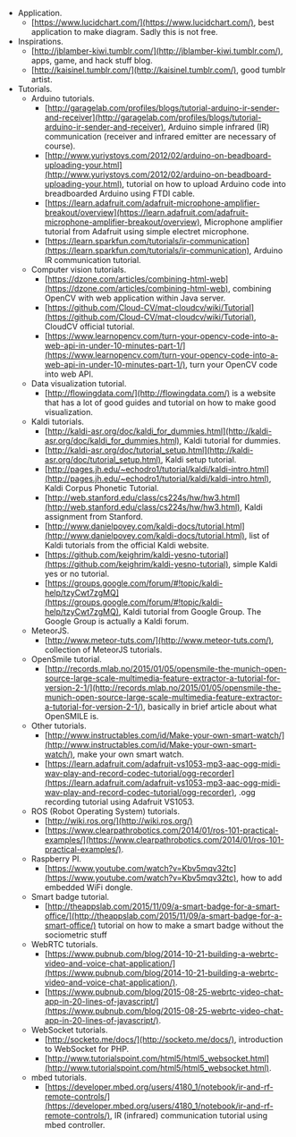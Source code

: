 * Application.
    * [https://www.lucidchart.com/](https://www.lucidchart.com/), best application to make diagram. Sadly this is not free.
* Inspirations.
    * [http://jblamber-kiwi.tumblr.com/](http://jblamber-kiwi.tumblr.com/), apps, game, and hack stuff blog.
    * [http://kaisinel.tumblr.com/](http://kaisinel.tumblr.com/), good tumblr artist.
* Tutorials.
    * Arduino tutorials.
        * [http://garagelab.com/profiles/blogs/tutorial-arduino-ir-sender-and-receiver](http://garagelab.com/profiles/blogs/tutorial-arduino-ir-sender-and-receiver), Arduino simple infrared (IR) communication (receiver and infrared emitter are necessary of course).
        * [http://www.yuriystoys.com/2012/02/arduino-on-beadboard-uploading-your.html](http://www.yuriystoys.com/2012/02/arduino-on-beadboard-uploading-your.html), tutorial on how to upload Arduino code into breadboarded Arduino using FTDI cable.
        * [https://learn.adafruit.com/adafruit-microphone-amplifier-breakout/overview](https://learn.adafruit.com/adafruit-microphone-amplifier-breakout/overview), Microphone amplifier tutorial from Adafruit using simple electret microphone.
        * [https://learn.sparkfun.com/tutorials/ir-communication](https://learn.sparkfun.com/tutorials/ir-communication), Arduino IR communication tutorial.
    * Computer vision tutorials.
        * [https://dzone.com/articles/combining-html-web](https://dzone.com/articles/combining-html-web), combining OpenCV with web application within Java server.
        * [https://github.com/Cloud-CV/mat-cloudcv/wiki/Tutorial](https://github.com/Cloud-CV/mat-cloudcv/wiki/Tutorial), CloudCV official tutorial.
        * [https://www.learnopencv.com/turn-your-opencv-code-into-a-web-api-in-under-10-minutes-part-1/](https://www.learnopencv.com/turn-your-opencv-code-into-a-web-api-in-under-10-minutes-part-1/), turn your OpenCV code into web API.
    * Data visualization tutorial.
        * [http://flowingdata.com/](http://flowingdata.com/) is a website that has a lot of good guides and tutorial on how to make good visualization.
    * Kaldi tutorials.
        * [http://kaldi-asr.org/doc/kaldi_for_dummies.html](http://kaldi-asr.org/doc/kaldi_for_dummies.html), Kaldi tutorial for dummies.
        * [http://kaldi-asr.org/doc/tutorial_setup.html](http://kaldi-asr.org/doc/tutorial_setup.html), Kaldi setup tutorial.
        * [http://pages.jh.edu/~echodro1/tutorial/kaldi/kaldi-intro.html](http://pages.jh.edu/~echodro1/tutorial/kaldi/kaldi-intro.html), Kaldi Corpus Phonetic Tutorial.
        * [http://web.stanford.edu/class/cs224s/hw/hw3.html](http://web.stanford.edu/class/cs224s/hw/hw3.html), Kaldi assignment from Stanford.
        * [http://www.danielpovey.com/kaldi-docs/tutorial.html](http://www.danielpovey.com/kaldi-docs/tutorial.html), list of Kaldi tutorials from the official Kaldi website.
        * [https://github.com/keighrim/kaldi-yesno-tutorial](https://github.com/keighrim/kaldi-yesno-tutorial), simple Kaldi yes or no tutorial.
        * [https://groups.google.com/forum/#!topic/kaldi-help/tzyCwt7zgMQ](https://groups.google.com/forum/#!topic/kaldi-help/tzyCwt7zgMQ), Kaldi tutorial from Google Group. The Google Group is actually a Kaldi forum.
    * MeteorJS.
        * [http://www.meteor-tuts.com/](http://www.meteor-tuts.com/), collection of MeteorJS tutorials.
    * OpenSmile tutorial.
        * [http://records.mlab.no/2015/01/05/opensmile-the-munich-open-source-large-scale-multimedia-feature-extractor-a-tutorial-for-version-2-1/](http://records.mlab.no/2015/01/05/opensmile-the-munich-open-source-large-scale-multimedia-feature-extractor-a-tutorial-for-version-2-1/), basically in brief article about what OpenSMILE is.
    * Other tutorials.
        * [http://www.instructables.com/id/Make-your-own-smart-watch/](http://www.instructables.com/id/Make-your-own-smart-watch/), make your own smart watch.
        * [https://learn.adafruit.com/adafruit-vs1053-mp3-aac-ogg-midi-wav-play-and-record-codec-tutorial/ogg-recorder](https://learn.adafruit.com/adafruit-vs1053-mp3-aac-ogg-midi-wav-play-and-record-codec-tutorial/ogg-recorder), .ogg recording tutorial using Adafruit VS1053.
    * ROS (Robot Operating System) tutorials.
        * [http://wiki.ros.org/](http://wiki.ros.org/)
        * [https://www.clearpathrobotics.com/2014/01/ros-101-practical-examples/](https://www.clearpathrobotics.com/2014/01/ros-101-practical-examples/).
    * Raspberry PI.
        * [https://www.youtube.com/watch?v=Kbv5mqv32tc](https://www.youtube.com/watch?v=Kbv5mqv32tc), how to add embedded WiFi dongle.
    * Smart badge tutorial.
        * [http://theappslab.com/2015/11/09/a-smart-badge-for-a-smart-office/](http://theappslab.com/2015/11/09/a-smart-badge-for-a-smart-office/) tutorial on how to make a smart badge without the sociometric stuff
    * WebRTC tutorials.
        * [https://www.pubnub.com/blog/2014-10-21-building-a-webrtc-video-and-voice-chat-application/](https://www.pubnub.com/blog/2014-10-21-building-a-webrtc-video-and-voice-chat-application/).
        * [https://www.pubnub.com/blog/2015-08-25-webrtc-video-chat-app-in-20-lines-of-javascript/](https://www.pubnub.com/blog/2015-08-25-webrtc-video-chat-app-in-20-lines-of-javascript/).
    * WebSocket tutorials.
        * [http://socketo.me/docs/](http://socketo.me/docs/), introduction to WebSocket for PHP.
        * [http://www.tutorialspoint.com/html5/html5_websocket.html](http://www.tutorialspoint.com/html5/html5_websocket.html).
    * mbed tutorials.
        * [https://developer.mbed.org/users/4180_1/notebook/ir-and-rf-remote-controls/](https://developer.mbed.org/users/4180_1/notebook/ir-and-rf-remote-controls/), IR (infrared) communication tutorial using mbed controller.